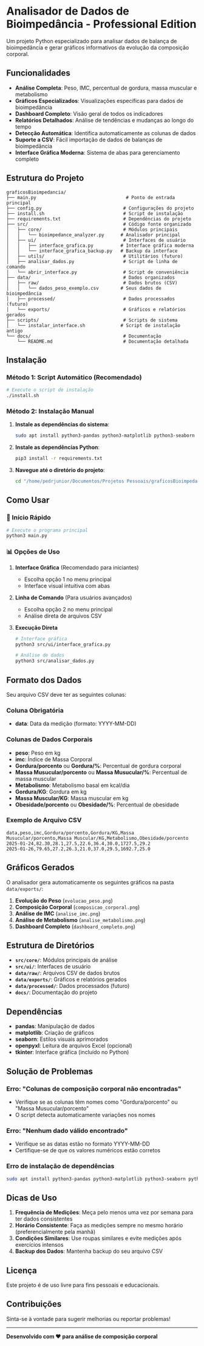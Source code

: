 # Analisador de Dados de Bioimpedância - Professional Edition

Um projeto Python especializado para analisar dados de balança de bioimpedância e gerar gráficos informativos da evolução da composição corporal.

## Funcionalidades

- **Análise Completa**: Peso, IMC, percentual de gordura, massa muscular e metabolismo
- **Gráficos Especializados**: Visualizações específicas para dados de bioimpedância
- **Dashboard Completo**: Visão geral de todos os indicadores
- **Relatórios Detalhados**: Análise de tendências e mudanças ao longo do tempo
- **Detecção Automática**: Identifica automaticamente as colunas de dados
- **Suporte a CSV**: Fácil importação de dados de balanças de bioimpedância
- **Interface Gráfica Moderna**: Sistema de abas para gerenciamento completo

## Estrutura do Projeto

```
graficosBioimpedancia/
├── main.py                                 # Ponto de entrada principal
├── config.py                              # Configurações do projeto
├── install.sh                             # Script de instalação
├── requirements.txt                       # Dependências do projeto
├── src/                                   # Código fonte organizado
│   ├── core/                              # Módulos principais
│   │   └── bioimpedance_analyzer.py      # Analisador principal
│   ├── ui/                                # Interfaces de usuário
│   │   ├── interface_grafica.py          # Interface gráfica moderna
│   │   └── interface_grafica_backup.py   # Backup da interface
│   ├── utils/                             # Utilitários (futuro)
│   ├── analisar_dados.py                  # Script de linha de comando
│   └── abrir_interface.py                 # Script de conveniência
├── data/                                  # Dados organizados
│   ├── raw/                               # Dados brutos (CSV)
│   │   └── dados_peso_exemplo.csv        # Seus dados de bioimpedância
│   ├── processed/                         # Dados processados (futuro)
│   └── exports/                           # Gráficos e relatórios gerados
├── scripts/                               # Scripts de sistema
│   └── instalar_interface.sh             # Script de instalação antigo
└── docs/                                  # Documentação
    └── README.md                          # Documentação detalhada
```

## Instalação

### Método 1: Script Automático (Recomendado)
```bash
# Execute o script de instalação
./install.sh
```

### Método 2: Instalação Manual
1. **Instale as dependências do sistema**:
   ```bash
   sudo apt install python3-pandas python3-matplotlib python3-seaborn python3-openpyxl python3-tk
   ```

2. **Instale as dependências Python**:
   ```bash
   pip3 install -r requirements.txt
   ```

3. **Navegue até o diretório do projeto**:
   ```bash
   cd "/home/pedrjunior/Documentos/Projetos Pessoais/graficosBioimpedancia"
   ```

## Como Usar

### 🚀 Início Rápido
```bash
# Execute o programa principal
python3 main.py
```

### 📊 Opções de Uso

1. **Interface Gráfica** (Recomendado para iniciantes)
   - Escolha opção 1 no menu principal
   - Interface visual intuitiva com abas

2. **Linha de Comando** (Para usuários avançados)
   - Escolha opção 2 no menu principal
   - Análise direta de arquivos CSV

3. **Execução Direta**
   ```bash
   # Interface gráfica
   python3 src/ui/interface_grafica.py
   
   # Análise de dados
   python3 src/analisar_dados.py
   ```

## Formato dos Dados

Seu arquivo CSV deve ter as seguintes colunas:

### Coluna Obrigatória
- **data**: Data da medição (formato: YYYY-MM-DD)

### Colunas de Dados Corporais
- **peso**: Peso em kg
- **imc**: Índice de Massa Corporal
- **Gordura/porcento** ou **Gordura/%**: Percentual de gordura corporal
- **Massa Musucular/porcento** ou **Massa Musucular/%**: Percentual de massa muscular
- **Metabolismo**: Metabolismo basal em kcal/dia
- **Gordura/KG**: Gordura em kg
- **Massa Muscular/KG**: Massa muscular em kg
- **Obesidade/porcento** ou **Obesidade/%**: Percentual de obesidade

### Exemplo de Arquivo CSV
```csv
data,peso,imc,Gordura/porcento,Gordura/KG,Massa Musucular/porcento,Massa Muscular/KG,Metabolismo,Obesidade/porcento
2025-01-24,82.30,28.1,27.5,22.6,36.4,30.0,1727.5,29.2
2025-01-26,79.65,27.2,26.3,21.0,37.0,29.5,1692.7,25.0
```

## Gráficos Gerados

O analisador gera automaticamente os seguintes gráficos na pasta `data/exports/`:

1. **Evolução do Peso** (`evolucao_peso.png`)
2. **Composição Corporal** (`composicao_corporal.png`)
3. **Análise de IMC** (`analise_imc.png`)
4. **Análise de Metabolismo** (`analise_metabolismo.png`)
5. **Dashboard Completo** (`dashboard_completo.png`)

## Estrutura de Diretórios

- **`src/core/`**: Módulos principais de análise
- **`src/ui/`**: Interfaces de usuário
- **`data/raw/`**: Arquivos CSV de dados brutos
- **`data/exports/`**: Gráficos e relatórios gerados
- **`data/processed/`**: Dados processados (futuro)
- **`docs/`**: Documentação do projeto

## Dependências

- **pandas**: Manipulação de dados
- **matplotlib**: Criação de gráficos
- **seaborn**: Estilos visuais aprimorados
- **openpyxl**: Leitura de arquivos Excel (opcional)
- **tkinter**: Interface gráfica (incluído no Python)

## Solução de Problemas

### Erro: "Colunas de composição corporal não encontradas"
- Verifique se as colunas têm nomes como "Gordura/porcento" ou "Massa Musucular/porcento"
- O script detecta automaticamente variações nos nomes

### Erro: "Nenhum dado válido encontrado"
- Verifique se as datas estão no formato YYYY-MM-DD
- Certifique-se de que os valores numéricos estão corretos

### Erro de instalação de dependências
```bash
sudo apt install python3-pandas python3-matplotlib python3-seaborn python3-openpyxl python3-tk
```

## Dicas de Uso

1. **Frequência de Medições**: Meça pelo menos uma vez por semana para ter dados consistentes
2. **Horário Consistente**: Faça as medições sempre no mesmo horário (preferencialmente pela manhã)
3. **Condições Similares**: Use roupas similares e evite medições após exercícios intensos
4. **Backup dos Dados**: Mantenha backup do seu arquivo CSV

## Licença

Este projeto é de uso livre para fins pessoais e educacionais.

## Contribuições

Sinta-se à vontade para sugerir melhorias ou reportar problemas!

---

**Desenvolvido com ❤️ para análise de composição corporal**